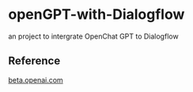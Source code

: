 # openGPT-with-Dialogflow
an project to intergrate OpenChat GPT to Dialogflow

## Reference
[beta.openai.com](https://beta.openai.com/docs/api-reference/completions/create?lang=node.js)